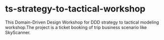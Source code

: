 # ts-strategy-to-tactical-workshop
This Domain-Driven Design Workshop for DDD strategy to tactical modeling workshop.The project is a ticket booking of trip business scenario like SkyScanner.
